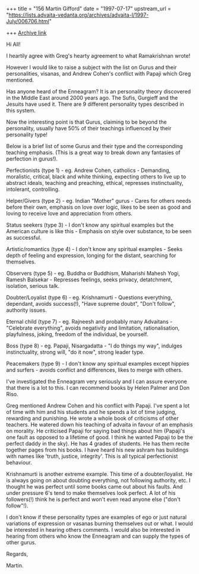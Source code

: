 +++
title = "156 Martin Gifford"
date = "1997-07-17"
upstream_url = "https://lists.advaita-vedanta.org/archives/advaita-l/1997-July/006706.html"

+++
[Archive link](https://lists.advaita-vedanta.org/archives/advaita-l/1997-July/006706.html)

Hi All!

I heartily agree with Greg's hearty agreement to what Ramakrishnan wrote!

However I would like to raise a subject with the list on Gurus and their
personalities, visanas, and Andrew Cohen's conflict with Papaji which Greg
mentioned.

Has anyone heard of the Enneagram? It is an personality theory discovered in
the Middle East around 2000 years ago. The Sufis, Gurgieff and the Jesuits
have used it. There are 9 different personality types described in this system.

Now the interesting point is that Gurus, claiming to be beyond the
personality, usually have 50% of their teachings influenced by their
personality type!

Below is a brief list of some Gurus and their type and the corresponding
teaching emphasis. (This is a great way to break down any fantasies of
perfection in gurus!).

Perfectionists (type 1) - eg. Andrew Cohen, catholics - Demanding,
moralistic, critical, black and white thinking, expecting others to live up
to abstract ideals, teaching and preaching, ethical, represses
instinctuality, intolerant, controlling.

Helper/Givers (type 2) - eg. Indian "Mother" gurus - Cares for others needs
before their own, emphasis on love over logic, likes to be seen as good and
loving to receive love and appreciation from others.

Status seekers (type 3) - I don't know any spiritual examples but the
American culture is like this - Emphasis on style over substance, to be seen
as successful.

Artistic/romantics (type 4) - I don't know any spiritual examples - Seeks
depth of feeling and expression, longing for the distant, searching for
themselves.

Observers (type 5) - eg. Buddha or Buddhism, Maharishi Mahesh Yogi, Ramesh
Balsekar - Represses feelings, seeks privacy, detatchment, isolation,
serious talk.

Doubter/Loyalist (type 6) - eg. Krishnamurti - Questions everything,
dependant, avoids success(!), "Have supreme doubt", "Don't follow",
authority issues.

Eternal child (type 7) - eg. Rajneesh and probably many Advaitans -
"Celebrate everything", avoids negativity and limitation, rationalisation,
playfulness, joking, freedom of the individual, be yourself.

Boss (type 8) - eg. Papaji, Nisargadatta - "I do things my way", indulges
instinctuality, strong will, "do it now", strong leader type.

Peacemakers (type 9) - I don't know any spiritual examples except hippies
and surfers - avoids conflict and differences, likes to merge with others.

I've investigated the Enneagram very seriously and I can assure everyone
that there is a lot to this. I can recommend books by Helen Palmer and Don Riso.

Greg mentioned Andrew Cohen and his conflict with Papaji. I've spent a lot
of time with him and his students and he spends a lot of time judging,
rewarding and punishing. He wrote a whole book of criticisms of other
teachers. He watered down his teaching of advaita in favour of an emphasis
on morality. He criticised Papaji for saying bad things about him (Papaji's
one fault as opposed to a lifetime of good. I think he wanted Papaji to be
the perfect daddy in the sky). He has 4 grades of students. He has them
recite together pages from his books. I have heard his new ashram has
buildings with names like 'truth, justice, integrity'. This is all typical
perfectionist behaviour.

Krishnamurti is another extreme example. This time of a doubter/loyalist. He
is always going on about doubting everything, not following authority, etc.
I thought he was perfect until some books came out about his faults. And
under pressure 6's tend to make themselves look perfect. A lot of his
followers(!) think he is perfect and won't even read anyone else ("don't
follow"!).

I don't know if these personality types are examples of ego or just natural
variations of expression or vasanas burning themselves out or what. I would
be interested in hearing others comments. I would also be interested in
hearing from others who know the Enneagram and can supply the types of other
gurus.

Regards,

Martin.

